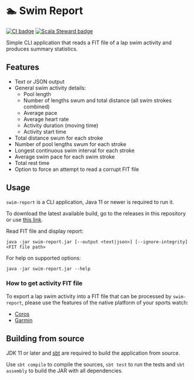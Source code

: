 # :swimmer: Swim Report

[![CI badge](https://github.com/rosvit/swim-report/workflows/CI/badge.svg)](https://github.com/rosvit/swim-report/actions/workflows/ci.yml)
[![Scala Steward badge](https://img.shields.io/badge/Scala_Steward-helping-blue.svg?style=flat&logo=data:image/png;base64,iVBORw0KGgoAAAANSUhEUgAAAA4AAAAQCAMAAAARSr4IAAAAVFBMVEUAAACHjojlOy5NWlrKzcYRKjGFjIbp293YycuLa3pYY2LSqql4f3pCUFTgSjNodYRmcXUsPD/NTTbjRS+2jomhgnzNc223cGvZS0HaSD0XLjbaSjElhIr+AAAAAXRSTlMAQObYZgAAAHlJREFUCNdNyosOwyAIhWHAQS1Vt7a77/3fcxxdmv0xwmckutAR1nkm4ggbyEcg/wWmlGLDAA3oL50xi6fk5ffZ3E2E3QfZDCcCN2YtbEWZt+Drc6u6rlqv7Uk0LdKqqr5rk2UCRXOk0vmQKGfc94nOJyQjouF9H/wCc9gECEYfONoAAAAASUVORK5CYII=)](https://github.com/scala-steward-org/scala-steward)

Simple CLI application that reads a FIT file of a lap swim activity and produces summary statistics.

## Features

- Text or JSON output
- General swim activity details:
    - Pool length
    - Number of lengths swum and total distance (all swim strokes combined)
    - Average pace
    - Average heart rate
    - Activity duration (moving time)
    - Activity start time
- Total distance swum for each stroke
- Number of pool lengths swum for each stroke
- Longest continuous swim interval for each stroke
- Average swim pace for each swim stroke
- Total rest time
- Option to force an attempt to read a corrupt FIT file

## Usage

`swim-report` is a CLI application, Java 11 or newer is required to run it.

To download the latest available build, go to the releases in this repository or use 
[this link](https://github.com/rosvit/swim-report/releases/latest/download/swim-report.jar).

Read FIT file and display report:

```
java -jar swim-report.jar [--output <text|json>] [--ignore-integrity] <FIT file path>
```

For help on supported options:

```
java -jar swim-report.jar --help
```

### How to get activity FIT file

To export a lap swim activity into a FIT file that can be processed by `swim-report`, please use the features
of the native platform of your sports watch:
- [Coros](https://support.coros.com/hc/en-us/articles/360043975752-How-to-export-workout-data-from-COROS-and-manually-upload-to-3rd-party-apps)
- [Garmin](https://support.strava.com/hc/en-us/articles/216917807-Exporting-Files-from-Garmin-Connect)

## Building from source

JDK 11 or later and [sbt](https://www.scala-sbt.org/) are required to build the application from source.

Use `sbt compile` to compile the sources, `sbt test` to run the tests and `sbt assembly` to build the JAR with all dependencies.

